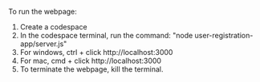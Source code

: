 To run the webpage:

1. Create a codespace
2. In the codespace terminal, run the command: "node user-registration-app/server.js"
3.   For windows, ctrl + click http://localhost:3000
4.   For mac, cmd + click http://localhost:3000
5. To terminate the webpage, kill the terminal.
